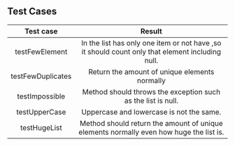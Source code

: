 <h2>Test Cases</h2>

|<b>Test case</b>|<b>Result</b>|
|:---------:|:--------:|
|testFewElement|In the list has only one item or not have ,so it should count only that element including null.|
|testFewDuplicates|Return the amount of unique elements normally|
|testImpossible|Method should throws the exception such as the list is null.|
|testUpperCase|Uppercase and lowercase is not the same.|
|testHugeList|Method should return the amount of unique elements normally even how huge the list is.|
